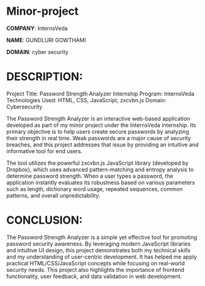 # Minor-project

**COMPANY**: InternsVeda

**NAME**: GUNDLURI GOWTHAMI

**DOMAIN**: cyber security


# DESCRIPTION:

Project Title: Password Strength Analyzer
Internship Program: InternsVeda
Technologies Used: HTML, CSS, JavaScript, zxcvbn.js
Domain: Cybersecurity

The Password Strength Analyzer is an interactive web-based application developed as part of my minor project under the InternsVeda internship. Its primary objective is to help users create secure passwords by analyzing their strength in real time. Weak passwords are a major cause of security breaches, and this project addresses that issue by providing an intuitive and informative tool for end users.

The tool utilizes the powerful zxcvbn.js JavaScript library (developed by Dropbox), which uses advanced pattern-matching and entropy analysis to determine password strength. When a user types a password, the application instantly evaluates its robustness based on various parameters such as length, dictionary word usage, repeated sequences, common patterns, and overall unpredictability.

# CONCLUSION:
The Password Strength Analyzer is a simple yet effective tool for promoting password security awareness. By leveraging modern JavaScript libraries and intuitive UI design, this project demonstrates both my technical skills and my understanding of user-centric development. It has helped me apply practical HTML/CSS/JavaScript concepts while focusing on real-world security needs. This project also highlights the importance of frontend functionality, user feedback, and data validation in web development.


